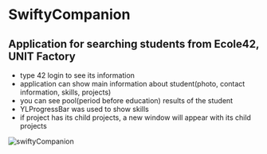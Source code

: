 # SwiftyCompanion

Application for searching students from Ecole42, UNIT Factory
---------------------------------------------------------------------------------------------------------------
- type 42 login to see its information
- application can show main information about student(photo, contact information, skills, projects)
- you can see pool(period before education) results of the student
- YLProgressBar was used to show skills
- if project has its child projects, a new window will appear with its child projects

![swiftyCompanion](https://github.com/nnaumenk/swiftyCompanion/blob/master/SwiftyCompanion.gif)
